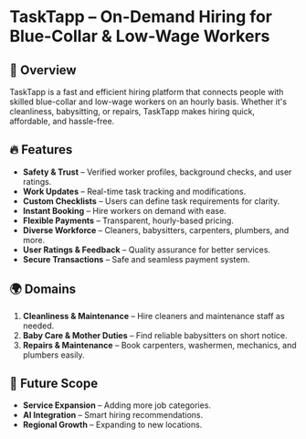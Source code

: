# TaskTapp – On-Demand Hiring for Blue-Collar & Low-Wage Workers

## 🚀 Overview  
TaskTapp is a fast and efficient hiring platform that connects people with skilled blue-collar and low-wage workers on an hourly basis. Whether it's cleanliness, babysitting, or repairs, TaskTapp makes hiring quick, affordable, and hassle-free.

## 🔥 Features  
- **Safety & Trust** – Verified worker profiles, background checks, and user ratings.  
- **Work Updates** – Real-time task tracking and modifications.  
- **Custom Checklists** – Users can define task requirements for clarity.  
- **Instant Booking** – Hire workers on demand with ease.  
- **Flexible Payments** – Transparent, hourly-based pricing.  
- **Diverse Workforce** – Cleaners, babysitters, carpenters, plumbers, and more.  
- **User Ratings & Feedback** – Quality assurance for better services.  
- **Secure Transactions** – Safe and seamless payment system.  

## 🌍 Domains  
1. **Cleanliness & Maintenance** – Hire cleaners and maintenance staff as needed.  
2. **Baby Care & Mother Duties** – Find reliable babysitters on short notice.  
3. **Repairs & Maintenance** – Book carpenters, washermen, mechanics, and plumbers easily.  

## 🎯 Future Scope  
- **Service Expansion** – Adding more job categories.  
- **AI Integration** – Smart hiring recommendations.  
- **Regional Growth** – Expanding to new locations. 
